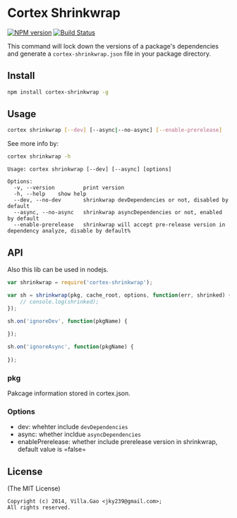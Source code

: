 # Cortex Shrinkwrap

 [![NPM version](https://badge.fury.io/js/cortex-shrinkwrap.png)](http://badge.fury.io/js/cortex-shrinkwrap) [![Build Status](https://travis-ci.org/cortexjs/cortex-shrinkwrap.png)](https://travis-ci.org/cortexjs/cortex-shrinkwrap)


This command will lock down the versions of a package's dependencies and generate a `cortex-shrinkwrap.json` file in your package directory.

## Install 

``` bash
npm install cortex-shrinkwrap -g
```

## Usage

``` bash
cortex shrinkwrap [--dev] [--async|--no-async] [--enable-prerelease]
```

See more info by:

``` bash
cortex shrinkwrap -h
```

```
Usage: cortex shrinkwrap [--dev] [--async] [options]

Options:
  -v, --version         print version
  -h, --help    show help
  --dev, --no-dev       shrinkwrap devDependencies or not, disabled by default
  --async, --no-async   shrinkwrap asyncDependencies or not, enabled by default
  --enable-prerelease   shrinkwrap will accept pre-release version in dependency analyze, disable by default% 
```

## API

Also this lib can be used in nodejs.

```javascript
var shrinkwrap = require('cortex-shrinkwrap');

var sh = shrinkwrap(pkg, cache_root, options, function(err, shrinked) {
    // console.log(shrinked);
});

sh.on('ignoreDev', function(pkgName) {
  
});

sh.on('ignoreAsync', function(pkgName) {
  
});

```

### pkg

Pakcage information stored in cortex.json.

### Options

* dev: whehter include `devDependencies`
* async: whether incldue `asyncDependencies`
* enablePrerelease: whether include prerelease version in shrinkwrap, default value is =false=


## License

(The MIT License)

    Copyright (c) 2014, Villa.Gao <jky239@gmail.com>;
    All rights reserved.
